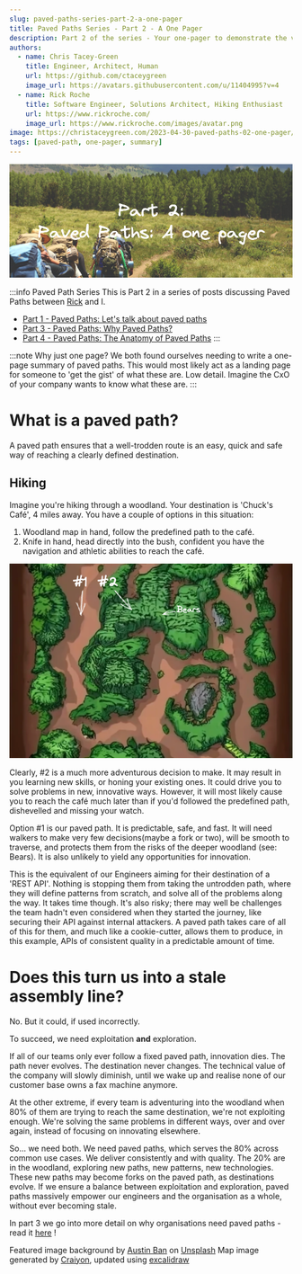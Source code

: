 ```yaml
---
slug: paved-paths-series-part-2-a-one-pager
title: Paved Paths Series - Part 2 - A One Pager
description: Part 2 of the series - Your one-pager to demonstrate the value of paved paths 
authors: 
  - name: Chris Tacey-Green
    title: Engineer, Architect, Human
    url: https://github.com/ctaceygreen
    image_url: https://avatars.githubusercontent.com/u/11404995?v=4
  - name: Rick Roche
    title: Software Engineer, Solutions Architect, Hiking Enthusiast
    url: https://www.rickroche.com/
    image_url: https://www.rickroche.com/images/avatar.png
image: https://christaceygreen.com/2023-04-30-paved-paths-02-one-pager/title-image.png
tags: [paved-path, one-pager, summary]
---
```


![title image reading "Paved Paths: A one pager" with a hiking photo](/2023-04-30-paved-paths-02-one-pager/title-image.png)

:::info Paved Path Series
This is Part 2 in a series of posts discussing Paved Paths between [Rick](https://www.rickroche.com/) and I.
- [Part 1 - Paved Paths: Let's talk about paved paths](https://www.rickroche.com/2023/04/paved-paths-series-part-1-lets-talk-about-paved-paths)
- [Part 3 - Paved Paths: Why Paved Paths?](https://www.rickroche.com/2023/05/paved-paths-series-part-3-why-paved-paths)
- [Part 4 - Paved Paths: The Anatomy of Paved Paths](https://christaceygreen.com/blog/paved-paths-series-part-4-the-anatomy-of-paved-paths)
:::

:::note Why just one page?
We both found ourselves needing to write a one-page summary of paved paths. This would most likely act as a landing page for someone to 'get the gist' of what these are. Low detail. Imagine the CxO of your company wants to know what these are.
:::

<!--truncate-->

# What is a paved path?
A paved path ensures that a well-trodden route is an easy, quick and safe way of reaching a clearly defined destination.

## Hiking
Imagine you're hiking through a woodland. Your destination is 'Chuck's Café', 4 miles away. You have a couple of options in this situation:
1. Woodland map in hand, follow the predefined path to the café.
2. Knife in hand, head directly into the bush, confident you have the navigation and athletic abilities to reach the café.

![image of a path through woodland with two possible routes](./forest_path.png)

Clearly, #2 is a much more adventurous decision to make. It may result in you learning new skills, or honing your existing ones. It could drive you to solve problems in new, innovative ways. However, it will most likely cause you to reach the café much later than if you'd followed the predefined path, dishevelled and missing your watch.

Option #1 is our paved path. It is predictable, safe, and fast. It will need walkers to make very few decisions(maybe a fork or two), will be smooth to traverse, and protects them from the risks of the deeper woodland (see: Bears). It is also unlikely to yield any opportunities for innovation.

This is the equivalent of our Engineers aiming for their destination of a 'REST API'. Nothing is stopping them from taking the untrodden path, where they will define patterns from scratch, and solve all of the problems along the way. It takes time though. It's also risky; there may well be challenges the team hadn't even considered when they started the journey, like securing their API against internal attackers. A paved path takes care of all of this for them, and much like a cookie-cutter, allows them to produce, in this example, APIs of consistent quality in a predictable amount of time.

# Does this turn us into a stale assembly line?

No. But it could, if used incorrectly.

To succeed, we need exploitation **and** exploration. 

If all of our teams only ever follow a fixed paved path, innovation dies. The path never evolves. The destination never changes. The technical value of the company will slowly diminish, until we wake up and realise none of our customer base owns a fax machine anymore.

At the other extreme, if every team is adventuring into the woodland when 80% of them are trying to reach the same destination, we're not exploiting enough. We're solving the same problems in different ways, over and over again, instead of focusing on innovating elsewhere.

So... we need both. We need paved paths, which serves the 80% across common use cases. We deliver consistently and with quality. The 20% are in the woodland, exploring new paths, new patterns, new technologies. These new paths may become forks on the paved path, as destinations evolve. If we ensure a balance between exploitation and exploration, paved paths massively empower our engineers and the organisation as a whole, without ever becoming stale.

In part 3 we go into more detail on why organisations need paved paths - read it [here](https://www.rickroche.com/2023/05/paved-paths-series-part-3-why-paved-paths) !

Featured image background by [Austin Ban](https://unsplash.com/@austinban?utm_source=unsplash&utm_medium=referral&utm_content=creditCopyText) on [Unsplash](https://unsplash.com/photos/juHayWuaaoQ?utm_source=unsplash&utm_medium=referral&utm_content=creditCopyText)
Map image generated by [Craiyon](https://www.craiyon.com/), updated using [excalidraw](https://github.com/excalidraw/excalidraw)
